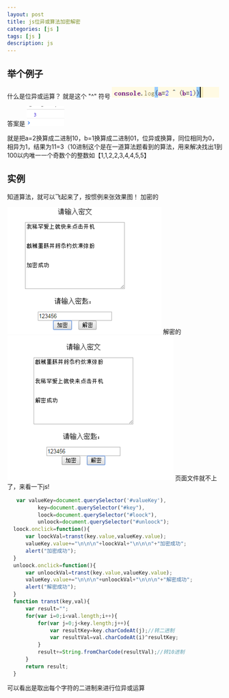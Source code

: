 ```yaml
---
layout: post
title: js位异或算法加密解密
categories: [js ]
tags: [js ]
description: js
---
```


 ## 举个例子
 什么是位异或运算？
 就是这个 "^" 符号
 ![](/images/js/jsloock1.jpg "jsloock1 js")

 答案是
 ![](/images/js/jsloock2.jpg "jsloock2 js")

 就是把a=2换算成二进制10，b=1换算成二进制01，位异或换算，同位相同为0，相异为1，结果为11=3（10进制这个是在一道算法题看到的算法，用来解决找出1到100以内唯一一个奇数个的整数如【1,1,2,2,3,4,4,5,5】
 ## 实例
 知道算法，就可以飞起来了，按惯例来张效果图！
 加密的

 ![](/images/js/jsloock3.jpg "jsloock3 js")
 解密的
 ![](/images/js/jsloock4.jpg "jsloock4 js")
  页面文件就不上了，来看一下js!

  ```js
     var valueKey=document.querySelector('#valueKey'),
            key=document.querySelector("#key"),
            loock=document.querySelector("#loock"),
            unloock=document.querySelector("#unloock");
    loock.onclick=function(){
        var loockVal=transt(key.value,valueKey.value);
        valueKey.value+="\n\n\n"+loockVal+"\n\n\n"+"加密成功";
        alert("加密成功");
    }
    unloock.onclick=function(){
        var unloockVal=transt(key.value,valueKey.value);
        valueKey.value+="\n\n\n"+unloockVal+"\n\n\n"+"解密成功";
        alert("解密成功");
    }
    function transt(key,val){
        var result="";
        for(var i=0;i<val.length;i++){
            for(var j=0;j<key.length;j++){
                var resultKey=key.charCodeAt(j);//转二进制
                var resultVal=val.charCodeAt(i)^resultKey;
            }
            result+=String.fromCharCode(resultVal);//转10进制
        }
        return result;
    }
  ```
  可以看出是取出每个字符的二进制来进行位异或运算
  
